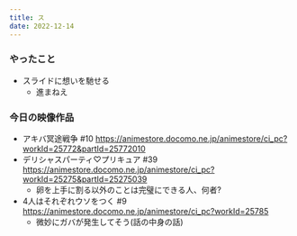 ```yaml
---
title: ス
date: 2022-12-14
---
```


### やったこと
+ スライドに想いを馳せる
  + 進まねえ

### 今日の映像作品
+ アキバ冥途戦争 #10 <https://animestore.docomo.ne.jp/animestore/ci_pc?workId=25772&partId=25772010>
+ デリシャスパーティ♡プリキュア #39 <https://animestore.docomo.ne.jp/animestore/ci_pc?workId=25275&partId=25275039>
  + 卵を上手に割る以外のことは完璧にできる人、何者?
+ 4人はそれぞれウソをつく #9 <https://animestore.docomo.ne.jp/animestore/ci_pc?workId=25785>
  + 微妙にガバが発生してそう(話の中身の話)
